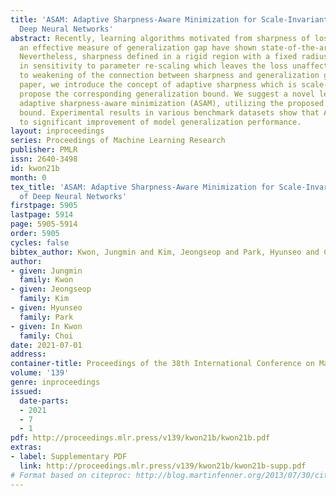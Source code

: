 ```yaml
---
title: 'ASAM: Adaptive Sharpness-Aware Minimization for Scale-Invariant Learning of
  Deep Neural Networks'
abstract: Recently, learning algorithms motivated from sharpness of loss surface as
  an effective measure of generalization gap have shown state-of-the-art performances.
  Nevertheless, sharpness defined in a rigid region with a fixed radius, has a drawback
  in sensitivity to parameter re-scaling which leaves the loss unaffected, leading
  to weakening of the connection between sharpness and generalization gap. In this
  paper, we introduce the concept of adaptive sharpness which is scale-invariant and
  propose the corresponding generalization bound. We suggest a novel learning method,
  adaptive sharpness-aware minimization (ASAM), utilizing the proposed generalization
  bound. Experimental results in various benchmark datasets show that ASAM contributes
  to significant improvement of model generalization performance.
layout: inproceedings
series: Proceedings of Machine Learning Research
publisher: PMLR
issn: 2640-3498
id: kwon21b
month: 0
tex_title: 'ASAM: Adaptive Sharpness-Aware Minimization for Scale-Invariant Learning
  of Deep Neural Networks'
firstpage: 5905
lastpage: 5914
page: 5905-5914
order: 5905
cycles: false
bibtex_author: Kwon, Jungmin and Kim, Jeongseop and Park, Hyunseo and Choi, In Kwon
author:
- given: Jungmin
  family: Kwon
- given: Jeongseop
  family: Kim
- given: Hyunseo
  family: Park
- given: In Kwon
  family: Choi
date: 2021-07-01
address:
container-title: Proceedings of the 38th International Conference on Machine Learning
volume: '139'
genre: inproceedings
issued:
  date-parts:
  - 2021
  - 7
  - 1
pdf: http://proceedings.mlr.press/v139/kwon21b/kwon21b.pdf
extras:
- label: Supplementary PDF
  link: http://proceedings.mlr.press/v139/kwon21b/kwon21b-supp.pdf
# Format based on citeproc: http://blog.martinfenner.org/2013/07/30/citeproc-yaml-for-bibliographies/
---
```

